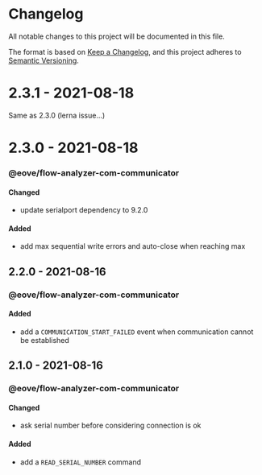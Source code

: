 # Changelog

All notable changes to this project will be documented in this file.

The format is based on [Keep a Changelog](https://keepachangelog.com/en/1.0.0/),
and this project adheres to [Semantic Versioning](https://semver.org/spec/v2.0.0.html).

# 2.3.1 - 2021-08-18

Same as 2.3.0 (lerna issue...)

# 2.3.0 - 2021-08-18

### @eove/flow-analyzer-com-communicator

#### Changed

- update serialport dependency to 9.2.0

#### Added

- add max sequential write errors and auto-close when reaching max

## 2.2.0 - 2021-08-16

### @eove/flow-analyzer-com-communicator

#### Added

- add a `COMMUNICATION_START_FAILED` event when communication cannot be established

## 2.1.0 - 2021-08-16

### @eove/flow-analyzer-com-communicator

#### Changed

- ask serial number before considering connection is ok

#### Added

- add a `READ_SERIAL_NUMBER` command

